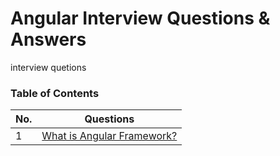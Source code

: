 # Angular Interview Questions & Answers
interview quetions

### Table of Contents
| No. | Questions |
|---- | ---------
|1 | [What is Angular Framework?](#what-is-angular-framework)|
